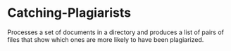 # Catching-Plagiarists
Processes a set of documents in a directory and produces a list of pairs of files that show which ones are more likely to have been plagiarized. 
